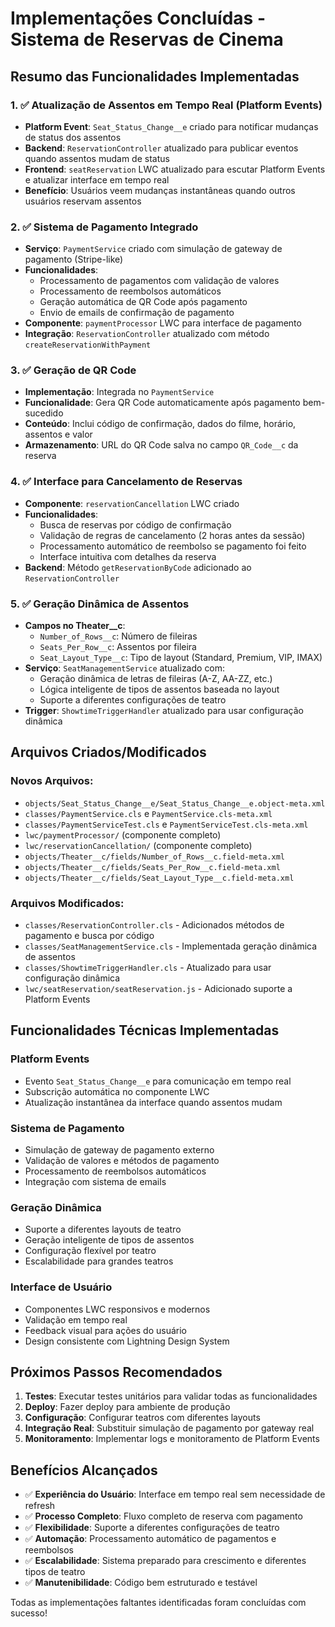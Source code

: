 # Implementações Concluídas - Sistema de Reservas de Cinema

## Resumo das Funcionalidades Implementadas

### 1. ✅ Atualização de Assentos em Tempo Real (Platform Events)
- **Platform Event**: `Seat_Status_Change__e` criado para notificar mudanças de status dos assentos
- **Backend**: `ReservationController` atualizado para publicar eventos quando assentos mudam de status
- **Frontend**: `seatReservation` LWC atualizado para escutar Platform Events e atualizar interface em tempo real
- **Benefício**: Usuários veem mudanças instantâneas quando outros usuários reservam assentos

### 2. ✅ Sistema de Pagamento Integrado
- **Serviço**: `PaymentService` criado com simulação de gateway de pagamento (Stripe-like)
- **Funcionalidades**:
  - Processamento de pagamentos com validação de valores
  - Processamento de reembolsos automáticos
  - Geração automática de QR Code após pagamento
  - Envio de emails de confirmação de pagamento
- **Componente**: `paymentProcessor` LWC para interface de pagamento
- **Integração**: `ReservationController` atualizado com método `createReservationWithPayment`

### 3. ✅ Geração de QR Code
- **Implementação**: Integrada no `PaymentService`
- **Funcionalidade**: Gera QR Code automaticamente após pagamento bem-sucedido
- **Conteúdo**: Inclui código de confirmação, dados do filme, horário, assentos e valor
- **Armazenamento**: URL do QR Code salva no campo `QR_Code__c` da reserva

### 4. ✅ Interface para Cancelamento de Reservas
- **Componente**: `reservationCancellation` LWC criado
- **Funcionalidades**:
  - Busca de reservas por código de confirmação
  - Validação de regras de cancelamento (2 horas antes da sessão)
  - Processamento automático de reembolso se pagamento foi feito
  - Interface intuitiva com detalhes da reserva
- **Backend**: Método `getReservationByCode` adicionado ao `ReservationController`

### 5. ✅ Geração Dinâmica de Assentos
- **Campos no Theater__c**:
  - `Number_of_Rows__c`: Número de fileiras
  - `Seats_Per_Row__c`: Assentos por fileira
  - `Seat_Layout_Type__c`: Tipo de layout (Standard, Premium, VIP, IMAX)
- **Serviço**: `SeatManagementService` atualizado com:
  - Geração dinâmica de letras de fileiras (A-Z, AA-ZZ, etc.)
  - Lógica inteligente de tipos de assentos baseada no layout
  - Suporte a diferentes configurações de teatro
- **Trigger**: `ShowtimeTriggerHandler` atualizado para usar configuração dinâmica

## Arquivos Criados/Modificados

### Novos Arquivos:
- `objects/Seat_Status_Change__e/Seat_Status_Change__e.object-meta.xml`
- `classes/PaymentService.cls` e `PaymentService.cls-meta.xml`
- `classes/PaymentServiceTest.cls` e `PaymentServiceTest.cls-meta.xml`
- `lwc/paymentProcessor/` (componente completo)
- `lwc/reservationCancellation/` (componente completo)
- `objects/Theater__c/fields/Number_of_Rows__c.field-meta.xml`
- `objects/Theater__c/fields/Seats_Per_Row__c.field-meta.xml`
- `objects/Theater__c/fields/Seat_Layout_Type__c.field-meta.xml`

### Arquivos Modificados:
- `classes/ReservationController.cls` - Adicionados métodos de pagamento e busca por código
- `classes/SeatManagementService.cls` - Implementada geração dinâmica de assentos
- `classes/ShowtimeTriggerHandler.cls` - Atualizado para usar configuração dinâmica
- `lwc/seatReservation/seatReservation.js` - Adicionado suporte a Platform Events

## Funcionalidades Técnicas Implementadas

### Platform Events
- Evento `Seat_Status_Change__e` para comunicação em tempo real
- Subscrição automática no componente LWC
- Atualização instantânea da interface quando assentos mudam

### Sistema de Pagamento
- Simulação de gateway de pagamento externo
- Validação de valores e métodos de pagamento
- Processamento de reembolsos automáticos
- Integração com sistema de emails

### Geração Dinâmica
- Suporte a diferentes layouts de teatro
- Geração inteligente de tipos de assentos
- Configuração flexível por teatro
- Escalabilidade para grandes teatros

### Interface de Usuário
- Componentes LWC responsivos e modernos
- Validação em tempo real
- Feedback visual para ações do usuário
- Design consistente com Lightning Design System

## Próximos Passos Recomendados

1. **Testes**: Executar testes unitários para validar todas as funcionalidades
2. **Deploy**: Fazer deploy para ambiente de produção
3. **Configuração**: Configurar teatros com diferentes layouts
4. **Integração Real**: Substituir simulação de pagamento por gateway real
5. **Monitoramento**: Implementar logs e monitoramento de Platform Events

## Benefícios Alcançados

- ✅ **Experiência do Usuário**: Interface em tempo real sem necessidade de refresh
- ✅ **Processo Completo**: Fluxo completo de reserva com pagamento
- ✅ **Flexibilidade**: Suporte a diferentes configurações de teatro
- ✅ **Automação**: Processamento automático de pagamentos e reembolsos
- ✅ **Escalabilidade**: Sistema preparado para crescimento e diferentes tipos de teatro
- ✅ **Manutenibilidade**: Código bem estruturado e testável

Todas as implementações faltantes identificadas foram concluídas com sucesso!

